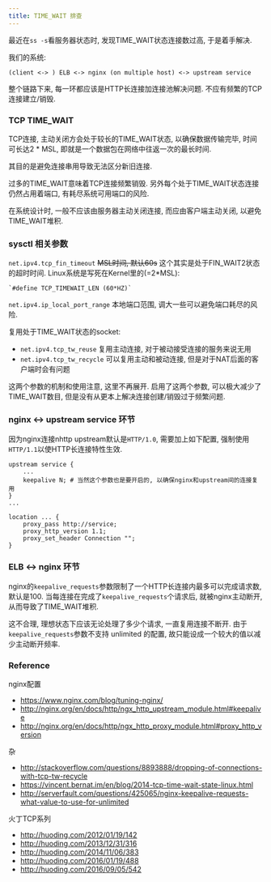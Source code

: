 ```yaml
---
title: TIME_WAIT 排查
---
```


最近在`ss -s`看服务器状态时, 发现TIME_WAIT状态连接数过高, 于是着手解决.

我们的系统:

    (client <-> ) ELB <-> nginx (on multiple host) <-> upstream service

整个链路下来, 每一环都应该是HTTP长连接加连接池解决问题. 不应有频繁的TCP连接建立/销毁.

### TCP TIME_WAIT

TCP连接, 主动关闭方会处于较长的TIME_WAIT状态, 以确保数据传输完毕, 时间可长达2 * MSL, 即就是一个数据包在网络中往返一次的最长时间.

其目的是避免连接串用导致无法区分新旧连接.

过多的TIME_WAIT意味着TCP连接频繁销毁. 另外每个处于TIME_WAIT状态连接仍然占用着端口, 有耗尽系统可用端口的风险.

在系统设计时, 一般不应该由服务器主动关闭连接, 而应由客户端主动关闭, 以避免TIME_WAIT堆积.

### sysctl 相关参数

`net.ipv4.tcp_fin_timeout` ~~MSL时间, 默认60s~~ 这个其实是处于FIN_WAIT2状态的超时时间. Linux系统是写死在Kernel里的(=2*MSL):

    `#define TCP_TIMEWAIT_LEN (60*HZ)`

`net.ipv4.ip_local_port_range` 本地端口范围, 调大一些可以避免端口耗尽的风险.

复用处于TIME_WAIT状态的socket:

- `net.ipv4.tcp_tw_reuse` 复用主动连接, 对于被动接受连接的服务来说无用
- `net.ipv4.tcp_tw_recycle` 可以复用主动和被动连接, 但是对于NAT后面的客户端时会有问题

这两个参数的机制和使用注意, 这里不再展开.
启用了这两个参数, 可以极大减少了TIME_WAIT数目, 但是没有从更本上解决连接创建/销毁过于频繁问题.

### nginx <-> upstream service 环节

因为nginx连接nhttp upstream默认是`HTTP/1.0`, 需要加上如下配置, 强制使用`HTTP/1.1`以使HTTP长连接特性生效.

    upstream service {
        ...
        keepalive N; # 当然这个参数也是要开启的, 以确保nginx和upstream间的连接复用
    }
    ...

    location ... {
        proxy_pass http://service;
        proxy_http_version 1.1;
        proxy_set_header Connection "";
    }

### ELB <-> nginx 环节

nginx的`keepalive_requests`参数限制了一个HTTP长连接内最多可以完成请求数, 默认是100.
当每连接在完成了`keepalive_requests`个请求后, 就被nginx主动断开, 从而导致了TIME_WAIT堆积.

这不合理, 理想状态下应该无论处理了多少个请求, 一直复用连接不断开.
由于 `keepalive_requests`参数不支持 unlimited 的配置, 故只能设成一个较大的值以减少主动断开频率.

### Reference

nginx配置

- <https://www.nginx.com/blog/tuning-nginx/>
- <http://nginx.org/en/docs/http/ngx_http_upstream_module.html#keepalive>
- <http://nginx.org/en/docs/http/ngx_http_proxy_module.html#proxy_http_version>

杂

- <http://stackoverflow.com/questions/8893888/dropping-of-connections-with-tcp-tw-recycle>
- <https://vincent.bernat.im/en/blog/2014-tcp-time-wait-state-linux.html>
- <http://serverfault.com/questions/425065/nginx-keepalive-requests-what-value-to-use-for-unlimited>

火丁TCP系列

- <http://huoding.com/2012/01/19/142>
- <http://huoding.com/2013/12/31/316>
- <http://huoding.com/2014/11/06/383>
- <http://huoding.com/2016/01/19/488>
- <http://huoding.com/2016/09/05/542>
